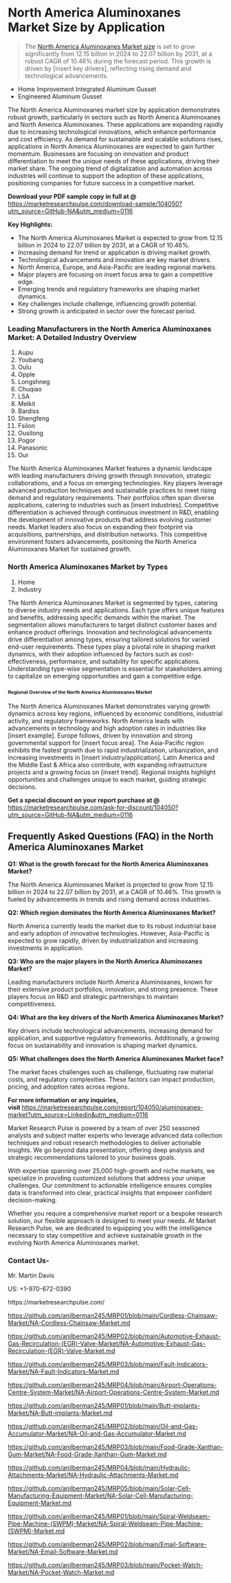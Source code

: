 <h1>North America Aluminoxanes Market&nbsp;Size by Application</h1><blockquote><p>The <a href="https://marketresearchpulse.com/download-sample/104050?utm_source=GitHub-NA&amp;utm_medium=0116">North America Aluminoxanes Market size</a> is set to grow significantly from 12.15 billion in 2024 to 22.07 billion by 2031, at a robust CAGR of 10.46% during the forecast period. This growth is driven by [insert key drivers], reflecting rising demand and technological advancements.</p></blockquote><ul><li>Home Improvement Integrated Aluminum Gusset<li> Engineered Aluminum Gusset</li></ul><p>The North America Aluminoxanes market size by application demonstrates robust growth, particularly in sectors such as North America Aluminoxanes and North America Aluminoxanes. These applications are expanding rapidly due to increasing technological innovations, which enhance performance and cost efficiency. As demand for sustainable and scalable solutions rises, applications in North America Aluminoxanes are expected to gain further momentum. Businesses are focusing on innovation and product differentiation to meet the unique needs of these applications, driving their market share. The ongoing trend of digitalization and automation across industries will continue to support the adoption of these applications, positioning companies for future success in a competitive market.</p><p><strong>Download your PDF sample copy in full at @ </strong><a href="https://marketresearchpulse.com/download-sample/104050?utm_source=GitHub-NA&amp;utm_medium=0116">https://marketresearchpulse.com/download-sample/104050?utm_source=GitHub-NA&amp;utm_medium=0116</a></p><p><strong>Key Highlights: </strong></p><ul><li>The North America Aluminoxanes Market is expected to grow from 12.15 billion in 2024 to 22.07 billion by 2031, at a CAGR of 10.46%.</li><li>Increasing demand for trend or application is driving market growth.</li><li>Technological advancements and innovation are key market drivers.</li><li>North America, Europe, and Asia-Pacific are leading regional markets.</li><li>Major players are focusing on insert focus area to gain a competitive edge.</li><li>Emerging trends and regulatory frameworks are shaping market dynamics.</li><li>Key challenges include challenge, influencing growth potential.</li><li>Strong growth is anticipated in sector over the forecast period.</li></ul><h3>Leading Manufacturers in the North America Aluminoxanes Market: A Detailed Industry Overview</h3><ol><li>Aupu</li><li>Youbang</li><li>Oulu</li><li>Opple</li><li>Longshneg</li><li>Chuqiao</li><li>LSA</li><li>Melkit</li><li>Bardiss</li><li>Shengfeng</li><li>Fsilon</li><li>Ousilong</li><li>Pogor</li><li>Panasonic</li><li>Our</li></ol><div class="flex max-w-full flex-col flex-grow"><div class="min-h-8 text-message flex w-full flex-col items-end gap-2 whitespace-normal break-words [.text-message+&amp;]:mt-5" dir="auto" data-message-author-role="assistant" data-message-id="fd8432e4-4910-450d-b182-61b7bfb0a01f" data-message-model-slug="gpt-4o"><div class="flex w-full flex-col gap-1 empty:hidden first:pt-[3px]"><div class="markdown prose w-full break-words dark:prose-invert light"><p>The North America Aluminoxanes Market features a dynamic landscape with leading manufacturers driving growth through innovation, strategic collaborations, and a focus on emerging technologies. Key players leverage advanced production techniques and sustainable practices to meet rising demand and regulatory requirements. Their portfolios often span diverse applications, catering to industries such as [insert industries]. Competitive differentiation is achieved through continuous investment in R&amp;D, enabling the development of innovative products that address evolving customer needs. Market leaders also focus on expanding their footprint via acquisitions, partnerships, and distribution networks. This competitive environment fosters advancements, positioning the North America Aluminoxanes Market for sustained growth.</p></div></div></div></div><h3>North America Aluminoxanes Market by Types</h3><ol><li>Home<li> Industry</li></ol><div class="flex max-w-full flex-col flex-grow"><div class="min-h-8 text-message flex w-full flex-col items-end gap-2 whitespace-normal break-words [.text-message+&amp;]:mt-5" dir="auto" data-message-author-role="assistant" data-message-id="084470be-0bb7-4664-bddf-5156b4f41249" data-message-model-slug="gpt-4o-mini"><div class="flex w-full flex-col gap-1 empty:hidden first:pt-[3px]"><div class="markdown prose w-full break-words dark:prose-invert light"><p>The North America Aluminoxanes Market is segmented by types, catering to diverse industry needs and applications. Each type offers unique features and benefits, addressing specific demands within the market. The segmentation allows manufacturers to target distinct customer bases and enhance product offerings. Innovation and technological advancements drive differentiation among types, ensuring tailored solutions for varied end-user requirements. These types play a pivotal role in shaping market dynamics, with their adoption influenced by factors such as cost-effectiveness, performance, and suitability for specific applications. Understanding type-wise segmentation is essential for stakeholders aiming to capitalize on emerging opportunities and gain a competitive edge.</p></div></div></div></div><h3><span style="font-size: 11px;">Regional Overview of the North America Aluminoxanes Market</span></h3><div class="flex max-w-full flex-col flex-grow"><div class="min-h-8 text-message flex w-full flex-col items-end gap-2 whitespace-normal break-words [.text-message+&amp;]:mt-5" dir="auto" data-message-author-role="assistant" data-message-id="e9038762-ce64-4e30-91c9-9bd413514231" data-message-model-slug="gpt-4o-mini"><div class="flex w-full flex-col gap-1 empty:hidden first:pt-[3px]"><div class="markdown prose w-full break-words dark:prose-invert light"><p>The North America Aluminoxanes Market demonstrates varying growth dynamics across key regions, influenced by economic conditions, industrial activity, and regulatory frameworks. North America leads with advancements in technology and high adoption rates in industries like [insert example]. Europe follows, driven by innovation and strong governmental support for [insert focus area]. The Asia-Pacific region exhibits the fastest growth due to rapid industrialization, urbanization, and increasing investments in [insert industry/application]. Latin America and the Middle East &amp; Africa also contribute, with expanding infrastructure projects and a growing focus on [insert trend]. Regional insights highlight opportunities and challenges unique to each market, guiding strategic decisions.</p></div></div></div></div><p><strong>Get a special discount on your report purchase at @ </strong><a href="https://marketresearchpulse.com/ask-for-discount/104050?utm_source=GitHub-NA&amp;utm_medium=0116">https://marketresearchpulse.com/ask-for-discount/104050?utm_source=GitHub-NA&amp;utm_medium=0116</a></p><h2>Frequently Asked Questions (FAQ) in the North America Aluminoxanes Market</h2><p><strong>Q1: What is the growth forecast for the North America Aluminoxanes Market?</strong></p><p>The North America Aluminoxanes Market is projected to grow from 12.15 billion in 2024 to 22.07 billion by 2031, at a CAGR of 10.46%. This growth is fueled by advancements in trends and rising demand across industries.</p><p><strong>Q2: Which region dominates the North America Aluminoxanes Market?</strong></p><p>North America currently leads the market due to its robust industrial base and early adoption of innovative technologies. However, Asia-Pacific is expected to grow rapidly, driven by industrialization and increasing investments in application.</p><p><strong>Q3: Who are the major players in the North America Aluminoxanes Market?</strong></p><p>Leading manufacturers include North America Aluminoxanes, known for their extensive product portfolios, innovation, and strong presence. These players focus on R&amp;D and strategic partnerships to maintain competitiveness.</p><p><strong>Q4: What are the key drivers of the North America Aluminoxanes Market?</strong></p><p>Key drivers include technological advancements, increasing demand for application, and supportive regulatory frameworks. Additionally, a growing focus on sustainability and innovation is shaping market dynamics.</p><p><strong>Q5: What challenges does the North America Aluminoxanes Market face?</strong></p><p>The market faces challenges such as challenge, fluctuating raw material costs, and regulatory complexities. These factors can impact production, pricing, and adoption rates across regions.</p><p><strong>For more information or any inquiries, visit&nbsp;</strong><a href="https://marketresearchpulse.com/report/104050/aluminoxanes-market?utm_source=Linkedin&utm_medium=0116">https://marketresearchpulse.com/report/104050/aluminoxanes-market?utm_source=Linkedin&utm_medium=0116</a></p><p>Market Research Pulse is powered by a team of over 250 seasoned analysts and subject matter experts who leverage advanced data collection techniques and robust research methodologies to deliver actionable insights. We go beyond data presentation, offering deep analysis and strategic recommendations tailored to your business goals.</p><p>With expertise spanning over 25,000 high-growth and niche markets, we specialize in providing customized solutions that address your unique challenges. Our commitment to actionable intelligence ensures complex data is transformed into clear, practical insights that empower confident decision-making.</p><p>Whether you require a comprehensive market report or a bespoke research solution, our flexible approach is designed to meet your needs. At Market Research Pulse, we are dedicated to equipping you with the intelligence necessary to stay competitive and achieve sustainable growth in the evolving North America Aluminoxanes market.</p><h3><strong>Contact Us-</strong></h3><p>Mr. Martin Davis</p><p>US: +1-970-672-0390</p><p>https://marketresearchpulse.com/</p><p><a href="https://github.com/anilberman245/MRP01/blob/main/Cordless-Chainsaw-Market/NA-Cordless-Chainsaw-Market.md">https://github.com/anilberman245/MRP01/blob/main/Cordless-Chainsaw-Market/NA-Cordless-Chainsaw-Market.md</a></p><p><a href="https://github.com/anilberman245/MRP02/blob/main/Automotive-Exhaust-Gas-Recirculation-(EGR)-Valve-Market/NA-Automotive-Exhaust-Gas-Recirculation-(EGR)-Valve-Market.md">https://github.com/anilberman245/MRP02/blob/main/Automotive-Exhaust-Gas-Recirculation-(EGR)-Valve-Market/NA-Automotive-Exhaust-Gas-Recirculation-(EGR)-Valve-Market.md</a></p><p><a href="https://github.com/anilberman245/MRP03/blob/main/Fault-Indicators-Market/NA-Fault-Indicators-Market.md">https://github.com/anilberman245/MRP03/blob/main/Fault-Indicators-Market/NA-Fault-Indicators-Market.md</a></p><p><a href="https://github.com/anilberman245/MRP04/blob/main/Airport-Operations-Centre-System-Market/NA-Airport-Operations-Centre-System-Market.md">https://github.com/anilberman245/MRP04/blob/main/Airport-Operations-Centre-System-Market/NA-Airport-Operations-Centre-System-Market.md</a></p><p><a href="https://github.com/anilberman245/MRP01/blob/main/Butt-implants-Market/NA-Butt-implants-Market.md">https://github.com/anilberman245/MRP01/blob/main/Butt-implants-Market/NA-Butt-implants-Market.md</a></p><p><a href="https://github.com/anilberman245/MRP02/blob/main/Oil-and-Gas-Accumulator-Market/NA-Oil-and-Gas-Accumulator-Market.md">https://github.com/anilberman245/MRP02/blob/main/Oil-and-Gas-Accumulator-Market/NA-Oil-and-Gas-Accumulator-Market.md</a></p><p><a href="https://github.com/anilberman245/MRP03/blob/main/Food-Grade-Xanthan-Gum-Market/NA-Food-Grade-Xanthan-Gum-Market.md">https://github.com/anilberman245/MRP03/blob/main/Food-Grade-Xanthan-Gum-Market/NA-Food-Grade-Xanthan-Gum-Market.md</a></p><p><a href="https://github.com/anilberman245/MRP04/blob/main/Hydraulic-Attachments-Market/NA-Hydraulic-Attachments-Market.md">https://github.com/anilberman245/MRP04/blob/main/Hydraulic-Attachments-Market/NA-Hydraulic-Attachments-Market.md</a></p><p><a href="https://github.com/anilberman245/MRP05/blob/main/Solar-Cell-Manufacturing-Equipment-Market/NA-Solar-Cell-Manufacturing-Equipment-Market.md">https://github.com/anilberman245/MRP05/blob/main/Solar-Cell-Manufacturing-Equipment-Market/NA-Solar-Cell-Manufacturing-Equipment-Market.md</a></p><p><a href="https://github.com/anilberman245/MRP01/blob/main/Spiral-Weldseam-Pipe-Machine-(SWPM)-Market/NA-Spiral-Weldseam-Pipe-Machine-(SWPM)-Market.md">https://github.com/anilberman245/MRP01/blob/main/Spiral-Weldseam-Pipe-Machine-(SWPM)-Market/NA-Spiral-Weldseam-Pipe-Machine-(SWPM)-Market.md</a></p><p><a href="https://github.com/anilberman245/MRP02/blob/main/Email-Software-Market/NA-Email-Software-Market.md">https://github.com/anilberman245/MRP02/blob/main/Email-Software-Market/NA-Email-Software-Market.md</a></p><p><a href="https://github.com/anilberman245/MRP03/blob/main/Pocket-Watch-Market/NA-Pocket-Watch-Market.md">https://github.com/anilberman245/MRP03/blob/main/Pocket-Watch-Market/NA-Pocket-Watch-Market.md</a></p>
